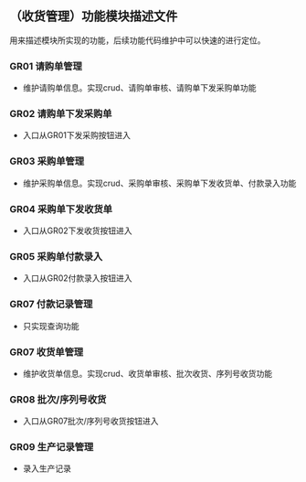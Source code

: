 ## （收货管理）功能模块描述文件
用来描述模块所实现的功能，后续功能代码维护中可以快速的进行定位。

### GR01 请购单管理
- 维护请购单信息。实现crud、请购单审核、请购单下发采购单功能

### GR02 请购单下发采购单
- 入口从GR01下发采购按钮进入

### GR03 采购单管理
- 维护采购单信息。实现crud、采购单审核、采购单下发收货单、付款录入功能

### GR04 采购单下发收货单
- 入口从GR02下发收货按钮进入

### GR05 采购单付款录入
- 入口从GR02付款录入按钮进入

### GR07 付款记录管理
- 只实现查询功能

### GR07 收货单管理
- 维护收货单信息。实现crud、收货单审核、批次收货、序列号收货功能

### GR08 批次/序列号收货
- 入口从GR07批次/序列号收货按钮进入

### GR09 生产记录管理
- 录入生产记录